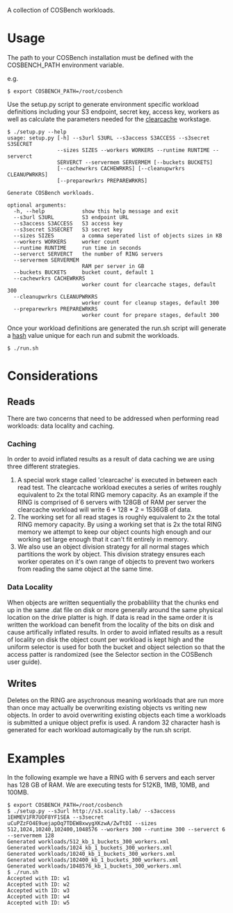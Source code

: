 A collection of COSBench workloads.

# Usage

The path to your COSBench installation must be defined with the COSBENCH_PATH environment variable.

e.g.
```
$ export COSBENCH_PATH=/root/cosbench
```

Use the setup.py script to generate environment specific workload definitions including your S3 endpoint, secret key, access key, workers as well as calculate the parameters needed for the [clearcache](#caching) workstage.

```
$ ./setup.py --help
usage: setup.py [-h] --s3url S3URL --s3access S3ACCESS --s3secret S3SECRET
                --sizes SIZES --workers WORKERS --runtime RUNTIME --serverct
                SERVERCT --servermem SERVERMEM [--buckets BUCKETS]
                [--cachewrkrs CACHEWRKRS] [--cleanupwrkrs CLEANUPWRKRS]
                [--preparewrkrs PREPAREWRKRS]

Generate COSBench workloads.

optional arguments:
  -h, --help            show this help message and exit
  --s3url S3URL         S3 endpoint URL
  --s3access S3ACCESS   S3 access key
  --s3secret S3SECRET   S3 secret key
  --sizes SIZES         a comma seperated list of objects sizes in KB
  --workers WORKERS     worker count
  --runtime RUNTIME     run time in seconds
  --serverct SERVERCT   the number of RING servers
  --servermem SERVERMEM
                        RAM per server in GB
  --buckets BUCKETS     bucket count, default 1
  --cachewrkrs CACHEWRKRS
                        worker count for clearcache stages, default 300
  --cleanupwrkrs CLEANUPWRKRS
                        worker count for cleanup stages, default 300
  --preparewrkrs PREPAREWRKRS
                        worker count for prepare stages, default 300
```

Once your workload definitions are generated the run.sh script will generate a [hash](#writes) value unique for each run and submit the workloads.

```
$ ./run.sh
```

# Considerations

## Reads

There are two concerns that need to be addressed when performing read workloads: data locality and caching.

### Caching

In order to avoid inflated results as a result of data caching we are using three different strategies.

1. A special work stage called 'clearcache' is executed in between each read test. The clearcache workload executes a series of writes roughly equivalent to 2x the total RING memory capacity. As an example if the RING is comprised of 6 servers with 128GB of RAM per server the clearcache workload will write 6 * 128 * 2 = 1536GB of data.
2. The working set for all read stages is roughly equivalent to 2x the total RING memory capacity. By using a working set that is 2x the total RING memory we attempt to keep our object counts high enough and our working set large enough that it can't fit entirely in memory.
3. We also use an object division strategy for all normal stages which partitions the work by object. This division strategy ensures each worker operates on it's own range of objects to prevent two workers from reading the same object at the same time. 

### Data Locality

When objects are written sequentially the probablility that the chunks end up in the same .dat file on disk or more generally around the same physical location on the drive platter is high. If data is read in the same order it is written the workload can benefit from the locality of the bits on disk and cause artifically inflated results. In order to avoid inflated results as a result of locality on disk the object count per workload is kept high and the uniform selector is used for both the bucket and object selection so that the access patter is randomized (see the Selector section in the COSBench user guide).

## Writes

Deletes on the RING are asychronous meaning workloads that are run more than once may actually be overwriting existing objects vs writing new objects. In order to avoid overwriting existing objects each time a workloads is submitted a unique object prefix is used. A random 32 character hash is generated for each workload automagically by the run.sh script.

# Examples

In the following example we have a RING with 6 servers and each server has 128 GB of RAM. We are executing tests for 512KB, 1MB, 10MB, and 100MB.

```
$ export COSBENCH_PATH=/root/cosbench
$ ./setup.py --s3url http://s3.scality.lab/ --s3access 1EHMEV1FR7UOF8YF1SEA --s3secret uCuPZzFO4E9uejapOq7TDEW8xwygXKzwA/ZwTtDI --sizes 512,1024,10240,102400,1048576 --workers 300 --runtime 300 --serverct 6 --servermem 128
Generated workloads/512_kb_1_buckets_300_workers.xml
Generated workloads/1024_kb_1_buckets_300_workers.xml
Generated workloads/10240_kb_1_buckets_300_workers.xml
Generated workloads/102400_kb_1_buckets_300_workers.xml
Generated workloads/1048576_kb_1_buckets_300_workers.xml
$ ./run.sh
Accepted with ID: w1
Accepted with ID: w2
Accepted with ID: w3
Accepted with ID: w4
Accepted with ID: w5
```

